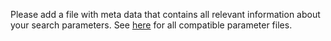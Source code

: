 Please add a file with meta data that contains all relevant information about 
your search parameters. See [here](https://proteobench.readthedocs.io/en/latest/modules/3-DDA-Quantification-ion-level/)
for all compatible parameter files.